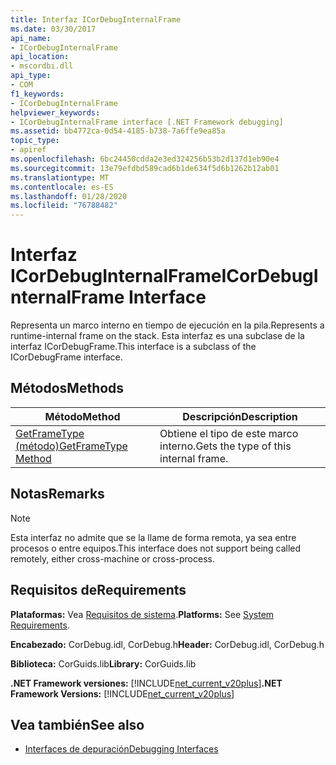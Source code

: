 ```yaml
---
title: Interfaz ICorDebugInternalFrame
ms.date: 03/30/2017
api_name:
- ICorDebugInternalFrame
api_location:
- mscordbi.dll
api_type:
- COM
f1_keywords:
- ICorDebugInternalFrame
helpviewer_keywords:
- ICorDebugInternalFrame interface [.NET Framework debugging]
ms.assetid: bb4772ca-0d54-4185-b738-7a6ffe9ea85a
topic_type:
- apiref
ms.openlocfilehash: 6bc24450cdda2e3ed324256b53b2d137d1eb90e4
ms.sourcegitcommit: 13e79efdbd589cad6b1de634f5d6b1262b12ab01
ms.translationtype: MT
ms.contentlocale: es-ES
ms.lasthandoff: 01/28/2020
ms.locfileid: "76788482"
---
```

# <a name="icordebuginternalframe-interface"></a><span data-ttu-id="6d4a2-102">Interfaz ICorDebugInternalFrame</span><span class="sxs-lookup"><span data-stu-id="6d4a2-102">ICorDebugInternalFrame Interface</span></span>

<span data-ttu-id="6d4a2-103">Representa un marco interno en tiempo de ejecución en la pila.</span><span class="sxs-lookup"><span data-stu-id="6d4a2-103">Represents a runtime-internal frame on the stack.</span></span> <span data-ttu-id="6d4a2-104">Esta interfaz es una subclase de la interfaz ICorDebugFrame.</span><span class="sxs-lookup"><span data-stu-id="6d4a2-104">This interface is a subclass of the ICorDebugFrame interface.</span></span>  
  
## <a name="methods"></a><span data-ttu-id="6d4a2-105">Métodos</span><span class="sxs-lookup"><span data-stu-id="6d4a2-105">Methods</span></span>  
  
|<span data-ttu-id="6d4a2-106">Método</span><span class="sxs-lookup"><span data-stu-id="6d4a2-106">Method</span></span>|<span data-ttu-id="6d4a2-107">Descripción</span><span class="sxs-lookup"><span data-stu-id="6d4a2-107">Description</span></span>|  
|------------|-----------------|  
|[<span data-ttu-id="6d4a2-108">GetFrameType (método)</span><span class="sxs-lookup"><span data-stu-id="6d4a2-108">GetFrameType Method</span></span>](icordebuginternalframe-getframetype-method.md)|<span data-ttu-id="6d4a2-109">Obtiene el tipo de este marco interno.</span><span class="sxs-lookup"><span data-stu-id="6d4a2-109">Gets the type of this internal frame.</span></span>|  
  
## <a name="remarks"></a><span data-ttu-id="6d4a2-110">Notas</span><span class="sxs-lookup"><span data-stu-id="6d4a2-110">Remarks</span></span>  
  
> [!NOTE]
> <span data-ttu-id="6d4a2-111">Esta interfaz no admite que se la llame de forma remota, ya sea entre procesos o entre equipos.</span><span class="sxs-lookup"><span data-stu-id="6d4a2-111">This interface does not support being called remotely, either cross-machine or cross-process.</span></span>  
  
## <a name="requirements"></a><span data-ttu-id="6d4a2-112">Requisitos de</span><span class="sxs-lookup"><span data-stu-id="6d4a2-112">Requirements</span></span>  
 <span data-ttu-id="6d4a2-113">**Plataformas:** Vea [Requisitos de sistema](../../../../docs/framework/get-started/system-requirements.md).</span><span class="sxs-lookup"><span data-stu-id="6d4a2-113">**Platforms:** See [System Requirements](../../../../docs/framework/get-started/system-requirements.md).</span></span>  
  
 <span data-ttu-id="6d4a2-114">**Encabezado:** CorDebug.idl, CorDebug.h</span><span class="sxs-lookup"><span data-stu-id="6d4a2-114">**Header:** CorDebug.idl, CorDebug.h</span></span>  
  
 <span data-ttu-id="6d4a2-115">**Biblioteca:** CorGuids.lib</span><span class="sxs-lookup"><span data-stu-id="6d4a2-115">**Library:** CorGuids.lib</span></span>  
  
 <span data-ttu-id="6d4a2-116">**.NET Framework versiones:** [!INCLUDE[net_current_v20plus](../../../../includes/net-current-v20plus-md.md)]</span><span class="sxs-lookup"><span data-stu-id="6d4a2-116">**.NET Framework Versions:** [!INCLUDE[net_current_v20plus](../../../../includes/net-current-v20plus-md.md)]</span></span>  
  
## <a name="see-also"></a><span data-ttu-id="6d4a2-117">Vea también</span><span class="sxs-lookup"><span data-stu-id="6d4a2-117">See also</span></span>

- [<span data-ttu-id="6d4a2-118">Interfaces de depuración</span><span class="sxs-lookup"><span data-stu-id="6d4a2-118">Debugging Interfaces</span></span>](debugging-interfaces.md)

